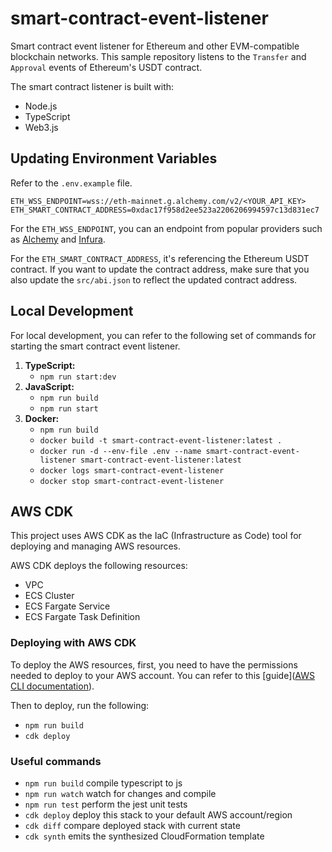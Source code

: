 # smart-contract-event-listener

Smart contract event listener for Ethereum and other EVM-compatible blockchain networks. This sample repository listens to the `Transfer` and `Approval` events of Ethereum's USDT contract.

The smart contract listener is built with:
- Node.js
- TypeScript
- Web3.js

## Updating Environment Variables

Refer to the `.env.example` file. 
```
ETH_WSS_ENDPOINT=wss://eth-mainnet.g.alchemy.com/v2/<YOUR_API_KEY>
ETH_SMART_CONTRACT_ADDRESS=0xdac17f958d2ee523a2206206994597c13d831ec7
```
For the `ETH_WSS_ENDPOINT`, you can an endpoint from popular providers such as [Alchemy](https://www.alchemy.com/) and [Infura](https://www.infura.io/).

For the `ETH_SMART_CONTRACT_ADDRESS`, it's referencing the Ethereum USDT contract. If you want to update the contract address, make sure that you also update the `src/abi.json` to reflect the updated contract address.

## Local Development

For local development, you can refer to the following set of commands for starting the smart contract event listener.

1. **TypeScript:**
   - `npm run start:dev`
2. **JavaScript:**
   - `npm run build`
   - `npm run start`
3. **Docker:**
   - `npm run build`
   - `docker build -t smart-contract-event-listener:latest .`
   - `docker run -d --env-file .env --name smart-contract-event-listener smart-contract-event-listener:latest`
   - `docker logs smart-contract-event-listener`
   - `docker stop smart-contract-event-listener`

## AWS CDK

This project uses AWS CDK as the IaC (Infrastructure as Code) tool for deploying and managing AWS resources.

AWS CDK deploys the following resources:
- VPC
- ECS Cluster
- ECS Fargate Service
- ECS Fargate Task Definition

### Deploying with AWS CDK

To deploy the AWS resources, first, you need to have the permissions needed to deploy to your AWS account. You can refer to this [guide]([AWS CLI documentation](https://docs.aws.amazon.com/cli/latest/userguide/cli-configure-files.html#cli-configure-files-using-profiles)). 

Then to deploy, run the following:
- `npm run build`
- `cdk deploy`

### Useful commands

- `npm run build` compile typescript to js
- `npm run watch` watch for changes and compile
- `npm run test` perform the jest unit tests
- `cdk deploy` deploy this stack to your default AWS account/region
- `cdk diff` compare deployed stack with current state
- `cdk synth` emits the synthesized CloudFormation template
